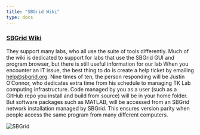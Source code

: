 ```yaml
---
title: "SBGrid Wiki"
type: docs
---
```


### [SBGrid Wiki](#https://sbgrid.org/wiki/SBGrid-Wiki.md)

They support many labs, who all use the suite of tools differently. Much of the wiki is dedicated to support for labs that use the SBGrid GUI and program browser, but there is still useful information for our lab
When you encounter an IT issue, the best thing to do is create a help ticket by emailing help@sbgrid.org. Nine times of ten, the person responding will be Justin O’Connor, who dedicates extra time from his schedule to managing TK Lab computing infrastructure.
Code managed by you as a user (such as a GitHub repo you install and build from source) will be in your home folder. But software packages such as MATLAB, will be accessed from an SBGrid network installation managed by SBGrid. This ensures version parity when people access the same program from many different computers.

![SBGrid](/sbgrid.png)
